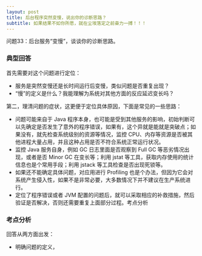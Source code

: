 ```yaml
---
layout: post
title: 后台程序突然变慢，说出你的诊断思路？
subtitle: 如果结果不如你所愿，就在尘埃落定之前奋力一搏！！！
---
```


问题33：后台服务“变慢”，谈谈你的诊断思路。

### 典型回答

首先需要对这个问题进行定位：
* 服务是突然变慢还是长时间运行后变慢，类似问题是否重复出现？
* “慢”的定义是什么？我能理解为系统对其他方面的反应延迟变长吗？

第二，理清问题的症状，这更便于定位具体原因，下面是常见的一些思路：
* 问题可能来自于 Java 程序本身，也可能是受到其他服务的影响，初始判断可以先确定是否发生了意外的程序错误，如果有，这个异就是能就是突破点；如果没有，就先检查系统级别的资源等情况，监控 CPU、内存等资源是否被其他进程大量占用，并且这种占用是否不符合系统正常运行状况。
* 监控 Java 服务自身，例如 GC 日志里面是否观察到 Full GC 等恶劣情况出现，或者是否 Minor GC 在变长等；利用 jstat 等工具，获取内存使用的统计信息也是个常用手段；利用 jstack 等工具检查是否出现死锁等。
* 如果还不能确定具体问题，对应用进行 Profiling 也是个办法，但因为它会对系统产生侵入性，如果不是非常必要，大多数情况下并不建议在生产系统进行。
* 定位了程序错误或者 JVM 配置的问题后，就可以采取相应的补救措施，然后验证是否解决，否则还需要重复上面部分过程。考点分析

### 考点分析

回答从两方面出发：
* 明确问题的定义，